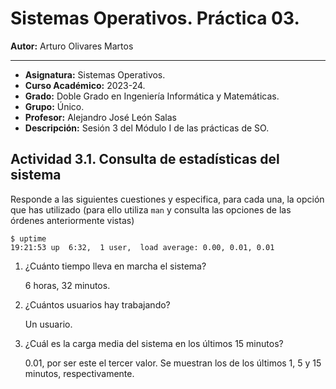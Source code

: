 # Sistemas Operativos. Práctica 03.

**Autor:** Arturo Olivares Martos
***

- **Asignatura:** Sistemas Operativos.
- **Curso Académico:** 2023-24.
- **Grado:** Doble Grado en Ingeniería Informática y Matemáticas.
- **Grupo:** Único.
- **Profesor:** Alejandro José León Salas
- **Descripción:** Sesión 3 del Módulo I de las prácticas de SO.
<!--- **Fecha:** 17 de abril de 2023. -->
<!-- - **Duración:** -->


## Actividad 3.1. Consulta de estadísticas del sistema

Responde a las siguientes cuestiones y especifica, para cada una, la opción que has utilizado (para ello utiliza `man` y consulta las opciones de las órdenes anteriormente vistas)

```console
$ uptime   
19:21:53 up  6:32,  1 user,  load average: 0.00, 0.01, 0.01
```

1. ¿Cuánto tiempo lleva en marcha el sistema?
   
   6 horas, 32 minutos.

2. ¿Cuántos usuarios hay trabajando?
   
    Un usuario. 

3.  ¿Cuál es la carga media del sistema en los últimos 15 minutos?
   
    0.01, por ser este el tercer valor. Se muestran los de los últimos 1, 5 y 15 minutos, respectivamente.